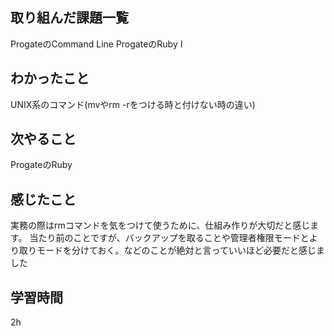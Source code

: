 ## 取り組んだ課題一覧
ProgateのCommand Line
ProgateのRuby I

## わかったこと
UNIX系のコマンド(mvやrm -rをつける時と付けない時の違い)

## 次やること
ProgateのRuby

## 感じたこと
実務の際はrmコマンドを気をつけて使うために、仕組み作りが大切だと感じます。
当たり前のことですが、バックアップを取ることや管理者権限モードとより取りモードを分けておく。などのことが絶対と言っていいほど必要だと感じました

## 学習時間
2h
